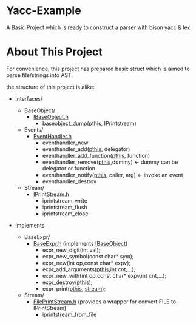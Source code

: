 Yacc-Example
==
A Basic Project which is ready to construct a parser with bison yacc & lex

About This Project
==
For convenience, this project has prepared basic struct which is aimed to parse file/strings into AST.

the structure of this project is alike:
 * Interfaces/
   * BaseObject/
     * [IBaseObject.h][IBaseObject.h]
       * baseobject_dump([pthis][IBaseObject.h], [IPrintstream][IPrintStream.h])
   * Events/
     * [EventHandler.h][EventHandler.h]
       * eventhandler_new
       * eventhandler_add([pthis][EventHandler.h], delegator)
       * eventhandler_add_function([pthis][EventHandler.h], function)
       * eventhandler_remove([pthis][EventHandler.h],dummy) <- dummy can be delegator or function
       * eventhandler_notify([pthis][EventHandler.h], caller, arg) <- invoke an event
       * eventhandler_destroy
   * Stream/
     * [IPrintStream.h][IPrintStream.h]
       * iprintstream_write
       * iprintstream_flush
       * iprintstream_close
 * Implements
   * BaseExpr/
     * [BaseExpr.h][BaseExpr.h] (implements [IBaseObject][IBaseObject.h])
       * expr_new_digit(int val);
       * expr_new_symbol(const char* sym);
       * expr_new(int op,const char* expv);
       * expr_add_arguments([pthis][BaseExpr.h],int cnt,...);
       * expr_new_with(int op,const char* expv,int cnt,...);
       * expr_destroy([pthis][BaseExpr.h]);
       * expr_print([pthis][BaseExpr.h], [stream][IPrintStream.h]);
   * Stream/
     * [FilePrintStream.h][FilePrintStream.h] (provides a wrapper for convert FILE to IPrintStream)
       * iprintstream_from_file 
     
   [IBaseObject.h]: https://github.com/sunneo/yacc-example/blob/master/calc/include/Interfaces/BaseObject/IBaseObject.h
   [IPrintStream.h]: https://github.com/sunneo/yacc-example/blob/master/calc/include/Interfaces/Stream/IPrintStream.h
   [EventHandler.h]: https://github.com/sunneo/yacc-example/blob/master/calc/include/Interfaces/Events/EventHandler.h
   [BaseExpr.h]: https://github.com/sunneo/yacc-example/blob/master/calc/include/Implements/BaseExpr/BaseExpr.h
   [FilePrintStream.h]: https://github.com/sunneo/yacc-example/blob/master/calc/include/Implements/Stream/FilePrintStream.h
